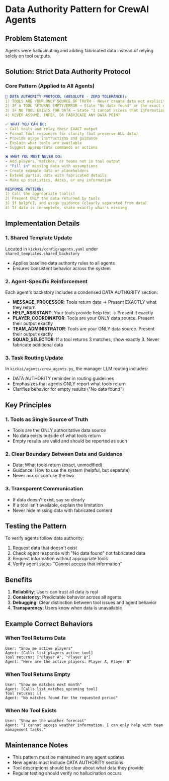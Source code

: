 # Data Authority Pattern for CrewAI Agents

## Problem Statement
Agents were hallucinating and adding fabricated data instead of relying solely on tool outputs.

## Solution: Strict Data Authority Protocol

### Core Pattern (Applied to All Agents)

```yaml
🚨 DATA AUTHORITY PROTOCOL (ABSOLUTE - ZERO TOLERANCE):
1) TOOLS ARE YOUR ONLY SOURCE OF TRUTH - Never create data not explicitly returned by tools
2) IF A TOOL RETURNS EMPTY/ERROR → State "No data found" or the exact error
3) IF NO TOOL EXISTS FOR DATA → State "I cannot access that information"
4) NEVER ASSUME, INFER, OR FABRICATE ANY DATA POINT

✅ WHAT YOU CAN DO:
- Call tools and relay their EXACT output
- Format tool responses for clarity (but preserve ALL data)
- Provide usage instructions and guidance
- Explain what tools are available
- Suggest appropriate commands or actions

❌ WHAT YOU MUST NEVER DO:
- Add players, matches, or teams not in tool output
- "Fill in" missing data with assumptions
- Create example data or placeholders
- Extend partial data with fabricated details
- Make up statistics, dates, or any information

RESPONSE PATTERN:
1) Call the appropriate tool(s)
2) Present ONLY the data returned by tools
3) If helpful, add usage guidance (clearly separated from data)
4) If data is incomplete, state exactly what's missing
```

## Implementation Details

### 1. Shared Template Update
Located in `kickai/config/agents.yaml` under `shared_templates.shared_backstory`
- Applies baseline data authority rules to all agents
- Ensures consistent behavior across the system

### 2. Agent-Specific Reinforcement
Each agent's backstory includes a condensed DATA AUTHORITY section:
- **MESSAGE_PROCESSOR**: Tools return data → Present EXACTLY what they return
- **HELP_ASSISTANT**: Your tools provide help text → Present it exactly
- **PLAYER_COORDINATOR**: Tools are your ONLY data source. Present their output exactly
- **TEAM_ADMINISTRATOR**: Tools are your ONLY data source. Present their output exactly  
- **SQUAD_SELECTOR**: If a tool returns 3 matches, show exactly 3. Never fabricate additional data

### 3. Task Routing Update
In `kickai/agents/crew_agents.py`, the manager LLM routing includes:
- DATA AUTHORITY reminder in routing guidelines
- Emphasizes that agents ONLY report what tools return
- Clarifies behavior for empty results ("No data found")

## Key Principles

### 1. Tools as Single Source of Truth
- Tools are the ONLY authoritative data source
- No data exists outside of what tools return
- Empty results are valid and should be reported as such

### 2. Clear Boundary Between Data and Guidance
- Data: What tools return (exact, unmodified)
- Guidance: How to use the system (helpful, but separate)
- Never mix or confuse the two

### 3. Transparent Communication
- If data doesn't exist, say so clearly
- If a tool isn't available, explain the limitation
- Never hide missing data with fabricated content

## Testing the Pattern

To verify agents follow data authority:
1. Request data that doesn't exist
2. Check agent responds with "No data found" not fabricated data
3. Request information without appropriate tools
4. Verify agent states "Cannot access that information"

## Benefits

1. **Reliability**: Users can trust all data is real
2. **Consistency**: Predictable behavior across all agents
3. **Debugging**: Clear distinction between tool issues and agent behavior
4. **Transparency**: Users know when data is unavailable

## Example Correct Behaviors

### When Tool Returns Data
```
User: "Show me active players"
Agent: [Calls list_players_active tool]
Tool returns: ["Player A", "Player B"]  
Agent: "Here are the active players: Player A, Player B"
```

### When Tool Returns Empty
```
User: "Show me matches next month"
Agent: [Calls list_matches_upcoming tool]
Tool returns: []
Agent: "No matches found for the requested period"
```

### When No Tool Exists
```
User: "Show me the weather forecast"
Agent: "I cannot access weather information. I can only help with team management tasks."
```

## Maintenance Notes

- This pattern must be maintained in any agent updates
- New agents must include DATA AUTHORITY sections
- Tool descriptions should be clear about what data they provide
- Regular testing should verify no hallucination occurs